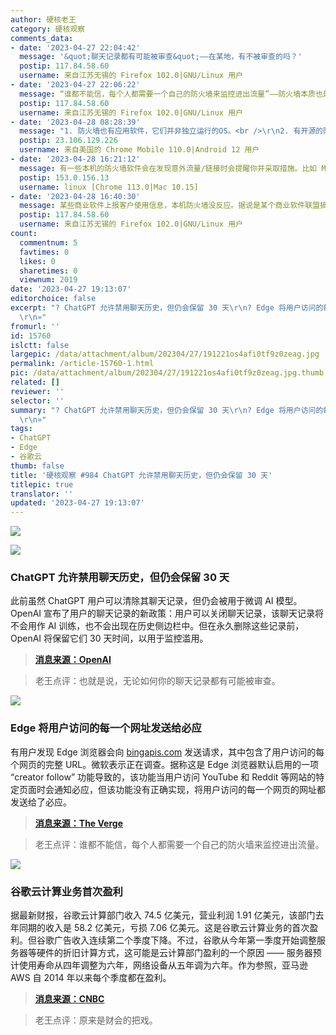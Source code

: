 ```yaml
---
author: 硬核老王
category: 硬核观察
comments_data:
- date: '2023-04-27 22:04:42'
  message: '&quot;聊天记录都有可能被审查&quot;——在某地，有不被审查的吗？'
  postip: 117.84.58.60
  username: 来自江苏无锡的 Firefox 102.0|GNU/Linux 用户
- date: '2023-04-27 22:06:22'
  message: “谁都不能信，每个人都需要一个自己的防火墙来监控进出流量”——防火墙本质也是台电脑，那谁监控防火墙？
  postip: 117.84.58.60
  username: 来自江苏无锡的 Firefox 102.0|GNU/Linux 用户
- date: '2023-04-28 08:28:39'
  message: "1. 防火墙也有应用软件，它们并非独立运行的OS。<br />\r\n2. 有开源的防火墙OS，比如pfSense、OPNSense，不放心商业闭源产品的可以自己部署。"
  postip: 23.106.129.226
  username: 来自美国的 Chrome Mobile 110.0|Android 12 用户
- date: '2023-04-28 16:21:12'
  message: 有一些本机的防火墙软件会在发现意外流量/链接时会提醒你并采取措施。比如 Mac 上的 Little Snitch
  postip: 153.0.156.13
  username: linux [Chrome 113.0|Mac 10.15]
- date: '2023-04-28 16:40:30'
  message: 某些商业软件上报客户使用信息，本机防火墙没反应。据说是某个商业软件联盟搞的鬼。微软和某些防火墙软件公司是联盟成员。所以一定要用独立硬件防火墙。
  postip: 117.84.58.60
  username: 来自江苏无锡的 Firefox 102.0|GNU/Linux 用户
count:
  commentnum: 5
  favtimes: 0
  likes: 0
  sharetimes: 0
  viewnum: 2019
date: '2023-04-27 19:13:07'
editorchoice: false
excerpt: "? ChatGPT 允许禁用聊天历史，但仍会保留 30 天\r\n? Edge 将用户访问的每一个网址发送给必应\r\n? 谷歌云计算业务首次盈利\r\n»
  \r\n»"
fromurl: ''
id: 15760
islctt: false
largepic: /data/attachment/album/202304/27/191221os4afi0tf9z0zeag.jpg
permalink: /article-15760-1.html
pic: /data/attachment/album/202304/27/191221os4afi0tf9z0zeag.jpg.thumb.jpg
related: []
reviewer: ''
selector: ''
summary: "? ChatGPT 允许禁用聊天历史，但仍会保留 30 天\r\n? Edge 将用户访问的每一个网址发送给必应\r\n? 谷歌云计算业务首次盈利\r\n»
  \r\n»"
tags:
- ChatGPT
- Edge
- 谷歌云
thumb: false
title: '硬核观察 #984 ChatGPT 允许禁用聊天历史，但仍会保留 30 天'
titlepic: true
translator: ''
updated: '2023-04-27 19:13:07'
---
```


![](/data/attachment/album/202304/27/191221os4afi0tf9z0zeag.jpg)


![](/data/attachment/album/202304/27/191229ro8wlzaldzdl585f.jpg)


### ChatGPT 允许禁用聊天历史，但仍会保留 30 天


此前虽然 ChatGPT 用户可以清除其聊天记录，但仍会被用于微调 AI 模型。OpenAI 宣布了用户的聊天记录的新政策：用户可以关闭聊天记录，该聊天记录将不会用作 AI 训练，也不会出现在历史侧边栏中。但在永久删除这些记录前，OpenAI 将保留它们 30 天时间，以用于监控滥用。



> 
> **[消息来源：OpenAI](https://openai.com/blog/new-ways-to-manage-your-data-in-chatgpt)**
> 
> 
> 



> 
> 老王点评：也就是说，无论如何你的聊天记录都有可能被审查。
> 
> 
> 


![](/data/attachment/album/202304/27/191239p8ytlk7l49vtkooy.jpg)


### Edge 将用户访问的每一个网址发送给必应


有用户发现 Edge 浏览器会向 [bingapis.com](http://bingapis.com/) 发送请求，其中包含了用户访问的每个网页的完整 URL。微软表示正在调查。据称这是 Edge 浏览器默认启用的一项 “creator follow” 功能导致的，该功能当用户访问 YouTube 和 Reddit 等网站的特定页面时会通知必应，但该功能没有正确实现，将用户访问的每一个网页的网址都发送给了必应。



> 
> **[消息来源：The Verge](https://www.theverge.com/2023/4/25/23697532/microsoft-edge-browser-url-leak-bing-privacy)**
> 
> 
> 



> 
> 老王点评：谁都不能信，每个人都需要一个自己的防火墙来监控进出流量。
> 
> 
> 


![](/data/attachment/album/202304/27/191253hwplszbnyxw9xujh.jpg)


### 谷歌云计算业务首次盈利


据最新财报，谷歌云计算部门收入 74.5 亿美元，营业利润 1.91 亿美元，该部门去年同期的收入是 58.2 亿美元，亏损 7.06 亿美元。这是谷歌云计算业务的首次盈利。但谷歌广告收入连续第二个季度下降。不过，谷歌从今年第一季度开始调整服务器等硬件的折旧计算方式，这可能是云计算部门盈利的一个原因 —— 服务器预计使用寿命从四年调整为六年，网络设备从五年调为六年。作为参照，亚马逊 AWS 自 2014 年以来每个季度都在盈利。



> 
> **[消息来源：CNBC](https://www.cnbc.com/2023/04/25/googles-cloud-business-turns-profitable-for-the-first-time-on-record.html)**
> 
> 
> 



> 
> 老王点评：原来是财会的把戏。
> 
> 
>